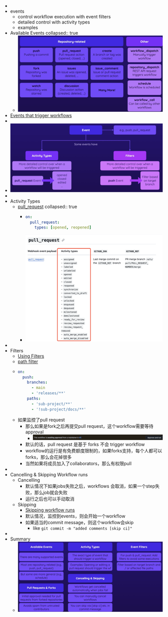 -
- events
	- control workflow execution with event filters
	- detailed control with activity types
	- examples
- Available Events
  collapsed:: true
	- ![image.png](../assets/image_1718174143630_0.png)
- [Events that trigger workflows](https://docs.github.com/en/actions/using-workflows/events-that-trigger-workflows)
-
- ![image.png](../assets/image_1718175598284_0.png)
-
- Activity Types
	- [pull_request](https://docs.github.com/en/actions/using-workflows/events-that-trigger-workflows#pull_request)
	  collapsed:: true
		- ```yaml
		  on:
		    pull_request:
		      types: [opened, reopened]
		  ```
		- ![image.png](../assets/image_1718175681339_0.png)
-
- Filters
	- [Using Filters](https://docs.github.com/en/actions/using-workflows/workflow-syntax-for-github-actions#using-filters)
	- [path filter](https://docs.github.com/en/actions/using-workflows/workflow-syntax-for-github-actions#onpushpull_requestpull_request_targetpathspaths-ignore)
	- ```yaml
	  on:
	    push:
	      branches:
	        - main
	        - 'releases/**'
	      paths:
	        - 'sub-project/**'
	        - '!sub-project/docs/**'
	  ```
	- 如果监控了pull request
		- 那么如果是fork之后再提交pull request，这个workflow需要等待approval
			- ![image.png](../assets/image_1718184402605_0.png)
		- 默认的话，pull request 是基于 forks 不会 trigger workflow
		- workflow的运行是有免费额度限制的，如果forks支持，每个人都可以forks，那么会花掉很多
		- 当然如果将成员加入了collaborators，那么有权限pull
-
- Cancelling & Skipping Workflow runs
	- Cancelling
		- 默认情况下如果jobs失败之后，workflows 会取消，如果一个step失败，那么job就会失败
		- 运行之后也可以手动取消
	- Skipping
		- [Skipping workflow runs](https://docs.github.com/en/actions/managing-workflow-runs/skipping-workflow-runs)
		- 默认情况，监控到events，则会开始一个workflow
		- 如果适当的commit message，则这个workflow会skip
			- like `git commit -m "added comments [skip ci]"`
-
- Summary
	- ![image.png](../assets/image_1718191630785_0.png)